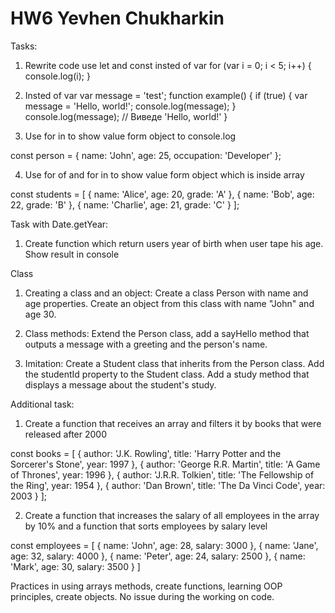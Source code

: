 # HW6 Yevhen Chukharkin
  
Tasks: 

1) Rewrite code use let and const insted of var
for (var i = 0; i < 5; i++) {
    console.log(i);
}


2) Insted of var
var message = 'test';
function example() {
    if (true) {
        var message = 'Hello, world!';
        console.log(message);
    }
    console.log(message); // Виведе 'Hello, world!'
}


3) Use for in to show value form object to console.log 

const person = {
    name: 'John',
    age: 25,
    occupation: 'Developer'
};

4) Use for of and for in to show value form object which is inside array

const students = [
    { name: 'Alice', age: 20, grade: 'A' },
    { name: 'Bob', age: 22, grade: 'B' },
    { name: 'Charlie', age: 21, grade: 'C' }
];

Task with Date.getYear:

1) Create function which return users year of birth when user tape his age. Show result in console 



Class
1) Creating a class and an object:
    Create a class Person with name and age properties.
    Create an object from this class with name "John" and age 30.

2) Class methods:
    Extend the Person class, add a sayHello method that outputs a message with a greeting and the person's name.

3) Imitation:
    Create a Student class that inherits from the Person class.
    Add the studentId property to the Student class.
    Add a study method that displays a message about the student's study.  

Additional task:

1) Create a function that receives an array and filters it by books that were released after 2000

const books = [
    { author: 'J.K. Rowling', title: 'Harry Potter and the Sorcerer\'s Stone', year: 1997 },
    { author: 'George R.R. Martin', title: 'A Game of Thrones', year: 1996 },
    { author: 'J.R.R. Tolkien', title: 'The Fellowship of the Ring', year: 1954 },
    { author: 'Dan Brown', title: 'The Da Vinci Code', year: 2003 }
];


2) Create a function that increases the salary of all       employees in the array by 10% and a function that sorts employees by salary level

const employees = [
    { name: 'John', age: 28, salary: 3000 },
    { name: 'Jane', age: 32, salary: 4000 },
    { name: 'Peter', age: 24, salary: 2500 },
    { name: 'Mark', age: 30, salary: 3500 }
]





Practices in using arrays methods, create functions, learning OOP principles, create objects.
No issue during the working on code.